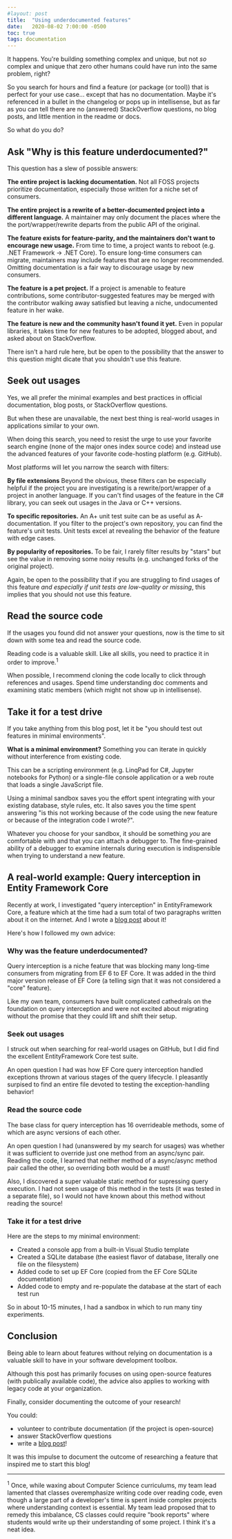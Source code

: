 ```yaml
---
#layout: post
title:  "Using underdocumented features"
date:   2020-08-02 7:00:00 -0500
toc: true
tags: documentation
---
```

It happens. You're building something complex and unique, but not *so* complex and unique that zero other humans could have run into the same problem, right?

So you search for hours and find a feature (or package (or tool)) that is perfect for your use case... except that has no documentation. Maybe it's referenced in a bullet in the changelog or pops up in intellisense, but as far as you can tell there are no (answered) StackOverflow questions, no blog posts, and little mention in the readme or docs.

So what do you do?

## Ask "Why is this feature underdocumented?"

This question has a slew of possible answers:

**The entire project is lacking documentation.** Not all FOSS projects prioritize documentation, especially those written for a niche set of consumers.

**The entire project is a rewrite of a better-documented project into a different language.** A maintainer may only document the places where the  the port/wrapper/rewrite departs from the public API of the original.

**The feature exists for feature-parity, and the maintainers don't want to encourage new usage.** From time to time, a project wants to reboot (e.g. .NET Framework -> .NET Core). To ensure long-time consumers can migrate, maintainers may include features that are no longer recommended. Omitting documentation is a fair way to discourage usage by new consumers.

**The feature is a pet project.** If a project is amenable to feature contributions, some contributor-suggested features may be merged with the contributor walking away satisfied but leaving a niche, undocumented feature in her wake.

**The feature is new and the community hasn't found it yet.** Even in popular libraries, it takes time for new features to be adopted, blogged about, and asked about on StackOverflow.

There isn't a hard rule here, but be open to the possibility that the answer to this question might dicate that you shouldn't use this feature.

## Seek out usages

Yes, we all prefer the minimal examples and best practices in official documentation, blog posts, or StackOverflow questions.

But when these are unavailable, the next best thing is real-world usages in applications similar to your own.

When doing this search, you need to resist the urge to use your favorite search engine (none of the major ones index source code) and instead use the advanced features of your favorite code-hosting platform (e.g. GitHub). 

Most platforms will let you narrow the search with filters:

**By file extensions** Beyond the obvious, these filters can be especially helpful if the project you are investigating is a rewrite/port/wrapper of a project in another language. If you can't find usages of the feature in the C# library, you can seek out usages in the Java or C++ versions.

**To specific repositories.** An A+ unit test suite can be as useful as A- documentation. If you filter to the project's own repository, you can find the feature's unit tests. Unit tests excel at revealing the behavior of the feature with edge cases.

**By popularity of repositories.** To be fair, I rarely filter results by "stars" but see the value in removing some noisy results (e.g. unchanged forks of the original project).

Again, be open to the possibility that if you are struggling to find usages of this feature *and especially if unit tests are low-quality or missing*, this implies that you should not use this feature.

## Read the source code

If the usages you found did not answer your questions, now is the time to sit down with some tea and read the source code.

Reading code is a valuable skill. Like all skills, you need to practice it in order to improve.<sup>1</sup>

When possible, I recommend cloning the code locally to click through references and usages. Spend time understanding doc comments and examining static members (which might not show up in intellisense).

## Take it for a test drive

If you take anything from this blog post, let it be "you should test out features in minimal environments".

**What is a minimal environment?** Something you can iterate in quickly without interference from existing code. 

This can be a scripting environment (e.g. LinqPad for C#, Jupyter notebooks for Python) or a single-file console application or a web route that loads a single JavaScript file.

Using a minimal sandbox saves you the effort spent integrating with your existing database, style rules, etc. It also saves you the time spent answering "is this not working because of the code using the new feature or because of the integration code I wrote?".

Whatever you choose for your sandbox, it should be something *you* are comfortable with and that you can attach a debugger to. The fine-grained ability of a debugger to examine internals during execution is indispensible when trying to understand a new feature.

## A real-world example: Query interception in Entity Framework Core

Recently at work, I investigated "query interception" in EntityFramework Core, a feature which at the time had a sum total of two paragraphs written about it on the internet. And I wrote a [blog post](https://lizzy-gallagher.github.io/query-interception-entity-framework/) about it!

Here's how I followed my own advice:

### Why was the feature underdocumented?

Query interception is a niche feature that was blocking many long-time consumers from migrating from EF 6 to EF Core. It was added in the third major version release of EF Core (a telling sign that it was not considered a "core" feature).

Like my own team, consumers have built complicated cathedrals on the foundation on query interception and were not excited about migrating without the promise that they could lift and shift their setup.

### Seek out usages

I struck out when searching for real-world usages on GitHub, but I did find the excellent EntityFramework Core test suite. 

An open question I had was how EF Core query interception handled exceptions thrown at various stages of the query lifecycle. I pleasantly surpised to find an entire file devoted to testing the exception-handling behavior!

### Read the source code

The base class for query interception has 16 overrideable methods, some of which are async versions of each other. 

An open question I had (unanswered by my search for usages) was whether it was sufficient to override just one method from an async/sync pair. Reading the code, I learned that neither method of a async/async method pair called the other, so overriding both would be a must!

Also, I discovered a super valuable static method for supressing query execution. I had not seen usage of this method in the tests (it was tested in a separate file), so I would not have known about this method without reading the source!

### Take it for a test drive

Here are the steps to my minimal environment:
- Created a console app from a built-in Visual Studio template
- Created a SQLite database (the easiest flavor of database, literally one file on the filesystem)
- Added code to set up EF Core (copied from the EF Core SQLite documentation)
- Added code to empty and re-populate the database at the start of each test run

So in about 10-15 minutes, I had a sandbox in which to run many tiny experiments.

## Conclusion

Being able to learn about features without relying on documentation is a valuable skill to have in your software development toolbox. 

Although this post has primarily focuses on using open-source features (with publically available code), the advice also applies to working with legacy code at your organization.

Finally, consider documenting the outcome of your research!

You could:
- volunteer to contribute documentation (if the project is open-source)
- answer StackOverflow questions
- write a [blog post](https://lizzy-gallagher.github.io/query-interception-entity-framework/)!

It was this impulse to document the outcome of researching a feature that inspired me to start this blog!

---

<sup>1</sup> Once, while waxing about Computer Science curriculums, my team lead lamented that classes overemphasize writing code over reading code, even though a large part of a developer's time is spent inside complex projects where understanding context is essential. My team lead proposed that to remedy this imbalance, CS classes could require "book reports" where students would write up their understanding of some project. I think it's a neat idea.